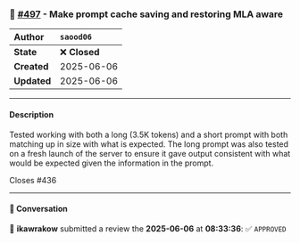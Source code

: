 ### 🔀 [#497](https://github.com/ikawrakow/ik_llama.cpp/pull/497) - Make prompt cache saving and restoring MLA aware

| **Author** | `saood06` |
| :--- | :--- |
| **State** | ❌ **Closed** |
| **Created** | 2025-06-06 |
| **Updated** | 2025-06-06 |

---

#### Description

Tested working with both a long (3.5K tokens) and a short prompt with both matching up in size with what is expected. The long prompt was also tested on a fresh launch of the server to ensure it gave output consistent with what would be expected given the information in the prompt.

Closes #436

---

#### 💬 Conversation

👤 **ikawrakow** submitted a review the **2025-06-06** at **08:33:36**: ✅ `APPROVED`
